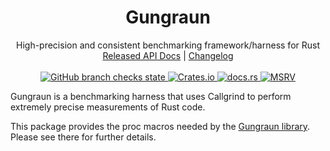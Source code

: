 <h1 align="center">Gungraun</h1>

<div align="center">High-precision and consistent benchmarking framework/harness for Rust</div>

<div align="center">
    <a href="https://docs.rs/crate/iai-callgrind/">Released API Docs</a>
    |
    <a href="https://github.com/gungraun/gungraun/blob/main/CHANGELOG.md">Changelog</a>
</div>
<br>
<div align="center">
    <a href="https://github.com/gungraun/gungraun/actions/workflows/cicd.yml">
        <img src="https://github.com/gungraun/gungraun/actions/workflows/cicd.yml/badge.svg" alt="GitHub branch checks state"/>
    </a>
    <a href="https://crates.io/crates/iai-callgrind">
        <img src="https://img.shields.io/crates/v/iai-callgrind.svg" alt="Crates.io"/>
    </a>
    <a href="https://docs.rs/iai-callgrind/">
        <img src="https://docs.rs/iai-callgrind/badge.svg" alt="docs.rs"/>
    </a>
    <a href="https://github.com/rust-lang/rust">
        <img src="https://img.shields.io/badge/MSRV-1.74.1-brightgreen" alt="MSRV"/>
    </a>
</div>

Gungraun is a benchmarking harness that uses Callgrind to perform extremely precise
measurements of Rust code.

This package provides the proc macros needed by the [Gungraun
library](https://crates.io/crates/iai-callgrind). Please see there for further details.
